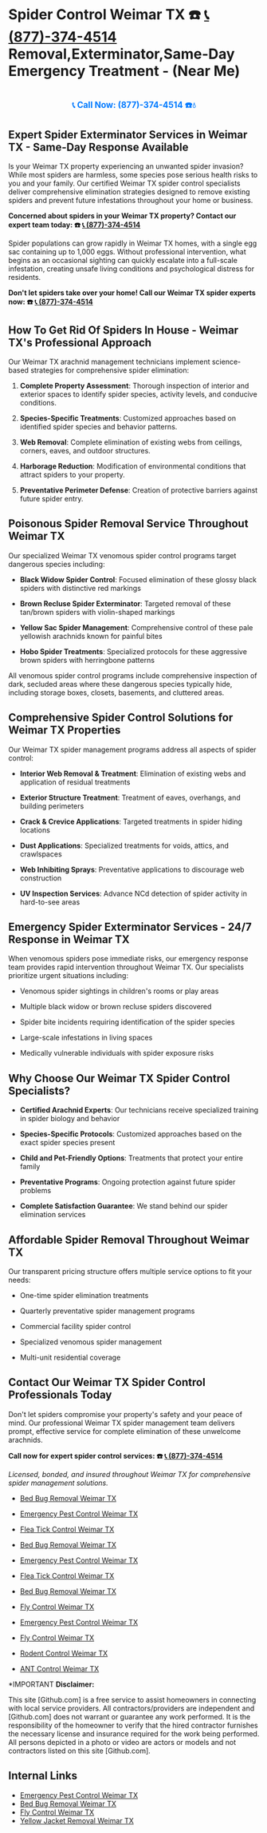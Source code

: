 # Spider Control Weimar TX ☎️ [📞 (877)-374-4514](https://pest-control-4514.netlify.app) Removal,Exterminator,Same-Day Emergency Treatment - (Near Me)
# 

<p align="center" style="font-size: 1.2em; font-weight: bold; margin: 20px 0;">
  <a href="https://pest-control-4514.netlify.app" target="_blank" style="color: #007BFF; text-decoration: none;">📞 Call Now: (877)-374-4514 ☎️💧</a>
</p>

## Expert Spider Exterminator Services in Weimar TX - Same-Day Response Available

Is your Weimar TX property experiencing an unwanted spider invasion? While most spiders are harmless, some species pose serious health risks to you and your family. Our certified Weimar TX spider control specialists deliver comprehensive elimination strategies designed to remove existing spiders and prevent future infestations throughout your home or business.

**Concerned about spiders in your Weimar TX property? Contact our expert team today: ☎️ [📞 (877)-374-4514](https://pest-control-4514.netlify.app)**

Spider populations can grow rapidly in Weimar TX homes, with a single egg sac containing up to 1,000 eggs. Without professional intervention, what begins as an occasional sighting can quickly escalate into a full-scale infestation, creating unsafe living conditions and psychological distress for residents.

**Don't let spiders take over your home! Call our Weimar TX spider experts now: ☎️ [📞 (877)-374-4514](https://pest-control-4514.netlify.app)**

## How To Get Rid Of Spiders In House - Weimar TX's Professional Approach

Our Weimar TX arachnid management technicians implement science-based strategies for comprehensive spider elimination:

1. **Complete Property Assessment**: Thorough inspection of interior and exterior spaces to identify spider species, activity levels, and conducive conditions.

2. **Species-Specific Treatments**: Customized approaches based on identified spider species and behavior patterns.

3. **Web Removal**: Complete elimination of existing webs from ceilings, corners, eaves, and outdoor structures.

4. **Harborage Reduction**: Modification of environmental conditions that attract spiders to your property.

5. **Preventative Perimeter Defense**: Creation of protective barriers against future spider entry.

## Poisonous Spider Removal Service Throughout Weimar TX

Our specialized Weimar TX venomous spider control programs target dangerous species including:

- **Black Widow Spider Control**: Focused elimination of these glossy black spiders with distinctive red markings

- **Brown Recluse Spider Exterminator**: Targeted removal of these tan/brown spiders with violin-shaped markings

- **Yellow Sac Spider Management**: Comprehensive control of these pale yellowish arachnids known for painful bites

- **Hobo Spider Treatments**: Specialized protocols for these aggressive brown spiders with herringbone patterns

All venomous spider control programs include comprehensive inspection of dark, secluded areas where these dangerous species typically hide, including storage boxes, closets, basements, and cluttered areas.

## Comprehensive Spider Control Solutions for Weimar TX Properties

Our Weimar TX spider management programs address all aspects of spider control:

- **Interior Web Removal & Treatment**: Elimination of existing webs and application of residual treatments

- **Exterior Structure Treatment**: Treatment of eaves, overhangs, and building perimeters

- **Crack & Crevice Applications**: Targeted treatments in spider hiding locations

- **Dust Applications**: Specialized treatments for voids, attics, and crawlspaces

- **Web Inhibiting Sprays**: Preventative applications to discourage web construction

- **UV Inspection Services**: Advance NCd detection of spider activity in hard-to-see areas

## Emergency Spider Exterminator Services - 24/7 Response in Weimar TX

When venomous spiders pose immediate risks, our emergency response team provides rapid intervention throughout Weimar TX. Our specialists prioritize urgent situations including:

- Venomous spider sightings in children's rooms or play areas

- Multiple black widow or brown recluse spiders discovered

- Spider bite incidents requiring identification of the spider species

- Large-scale infestations in living spaces

- Medically vulnerable individuals with spider exposure risks

## Why Choose Our Weimar TX Spider Control Specialists?

- **Certified Arachnid Experts**: Our technicians receive specialized training in spider biology and behavior

- **Species-Specific Protocols**: Customized approaches based on the exact spider species present

- **Child and Pet-Friendly Options**: Treatments that protect your entire family

- **Preventative Programs**: Ongoing protection against future spider problems

- **Complete Satisfaction Guarantee**: We stand behind our spider elimination services

## Affordable Spider Removal Throughout Weimar TX

Our transparent pricing structure offers multiple service options to fit your needs:

- One-time spider elimination treatments

- Quarterly preventative spider management programs

- Commercial facility spider control

- Specialized venomous spider management

- Multi-unit residential coverage

## Contact Our Weimar TX Spider Control Professionals Today

Don't let spiders compromise your property's safety and your peace of mind. Our professional Weimar TX spider management team delivers prompt, effective service for complete elimination of these unwelcome arachnids.

**Call now for expert spider control services: ☎️ [📞 (877)-374-4514](https://pest-control-4514.netlify.app)**

*Licensed, bonded, and insured throughout Weimar TX for comprehensive spider management solutions.*


- [Bed Bug Removal Weimar TX](https://github.com/allyoucaneatsushiin/pest-control/blob/main/Bed-Bug-Removal-Weimar-TX-877-374-4514-Exterminator-Same-Day-Emergency-Treatment-Near-Me.md)
- [Emergency Pest Control Weimar TX](https://github.com/allyoucaneatsushiin/pest-control/blob/main/Emergency-Pest-Control-Weimar-TX-877-374-4514-24-7-Fast-Response-Near-Me.md)
- [Flea Tick Control Weimar TX](https://github.com/allyoucaneatsushiin/pest-control/blob/main/Flea-Tick-Control-Weimar-TX-877-374-4514-Removal-Exterminator-Same-Day-Emergency-Treatment-Near-Me.md)


- [Bed Bug Removal Weimar TX](https://github.com/allyoucaneatsushiin/pest-control/blob/main/Bed-Bug-Removal-Weimar-TX-877-374-4514-Exterminator-Same-Day-Emergency-Treatment-Near-Me.md)
- [Emergency Pest Control Weimar TX](https://github.com/allyoucaneatsushiin/pest-control/blob/main/Emergency-Pest-Control-Weimar-TX-877-374-4514-24-7-Fast-Response-Near-Me.md)
- [Flea Tick Control Weimar TX](https://github.com/allyoucaneatsushiin/pest-control/blob/main/Flea-Tick-Control-Weimar-TX-877-374-4514-Removal-Exterminator-Same-Day-Emergency-Treatment-Near-Me.md)


- [Bed Bug Removal Weimar TX](https://github.com/allyoucaneatsushiin/pest-control/blob/main/Bed-Bug-Removal-Weimar-TX-877-374-4514-Exterminator-Same-Day-Emergency-Treatment-Near-Me.md)
- [Fly Control Weimar TX](https://github.com/allyoucaneatsushiin/pest-control/blob/main/Fly-Control-Weimar-TX-877-374-4514-Prevention-Same-Day-Emergency-Treatment-Near-Me.md)
- [Emergency Pest Control Weimar TX](https://github.com/allyoucaneatsushiin/pest-control/blob/main/Emergency-Pest-Control-Weimar-TX-877-374-4514-24-7-Fast-Response-Near-Me.md)


- [Fly Control Weimar TX](https://github.com/allyoucaneatsushiin/pest-control/blob/main/Fly-Control-Weimar-TX-877-374-4514-Prevention-Same-Day-Emergency-Treatment-Near-Me.md)
- [Rodent Control Weimar TX](https://github.com/allyoucaneatsushiin/pest-control/blob/main/Rodent-Control-Weimar-TX-877-374-4514-Rat-Removal-Exterminator-Same-Day-Emergency-Treatment-Near-Me.md)
- [ANT Control Weimar TX](https://github.com/allyoucaneatsushiin/pest-control/blob/main/ANT-Control-Weimar-TX-877-374-4514-Prevention-Extermination-Same-Day-Emergency-Treatment-Near-Me.md)


*IMPORTANT **Disclaimer:**  

This site [Github.com] is a free service to assist homeowners in connecting with local service providers. All contractors/providers are independent and [Github.com] does not warrant or guarantee any work performed. It is the responsibility of the homeowner to verify that the hired contractor furnishes the necessary license and insurance required for the work being performed. All persons depicted in a photo or video are actors or models and not contractors listed on this site [Github.com].


## Internal Links
- [Emergency Pest Control Weimar TX](https://github.com/allyoucaneatsushiin/pest-control/blob/main/Emergency-Pest-Control-Weimar-TX-877-374-4514-24-7-Fast-Response-Near-Me.md)
- [Bed Bug Removal Weimar TX](https://github.com/allyoucaneatsushiin/pest-control/blob/main/Bed-Bug-Removal-Weimar-TX-877-374-4514-Exterminator-Same-Day-Emergency-Treatment-Near-Me.md)
- [Fly Control Weimar TX](https://github.com/allyoucaneatsushiin/pest-control/blob/main/Fly-Control-Weimar-TX-877-374-4514-Prevention-Same-Day-Emergency-Treatment-Near-Me.md)
- [Yellow Jacket Removal Weimar TX](https://github.com/allyoucaneatsushiin/pest-control/blob/main/Yellow-Jacket-Removal-Weimar-TX-877-374-4514-Exterminator-Same-Day-Emergency-Treatment-Near-Me.md)
